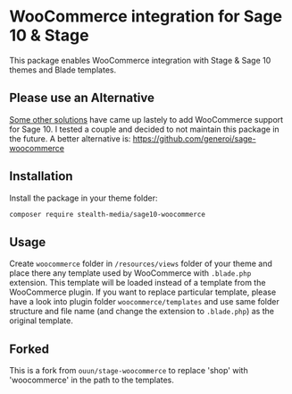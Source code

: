 # WooCommerce integration for Sage 10 & Stage

This package enables WooCommerce integration with Stage & Sage 10 themes and Blade templates.

## Please use an Alternative

[Some other solutions](https://discourse.roots.io/t/woocommerce-support-for-sage-10/17999) have came up lastely to add WooCommerce support for Sage 10.
I tested a couple and decided to not maintain this package in the future. A better alternative is: https://github.com/generoi/sage-woocommerce

## Installation

Install the package in your theme folder:

```bash
composer require stealth-media/sage10-woocommerce
```

## Usage

Create `woocommerce` folder in `/resources/views` folder of your theme and place there any template used by WooCommerce with `.blade.php` extension. This template will be loaded instead of a template from the WooCommerce plugin. If you want to replace particular template, please have a look into plugin folder `woocommerce/templates` and use same folder structure and file name (and change the extension to `.blade.php`) as the original template.

## Forked

This is a fork from `ouun/stage-woocommerce` to replace 'shop' with 'woocommerce' in the path to the templates.
